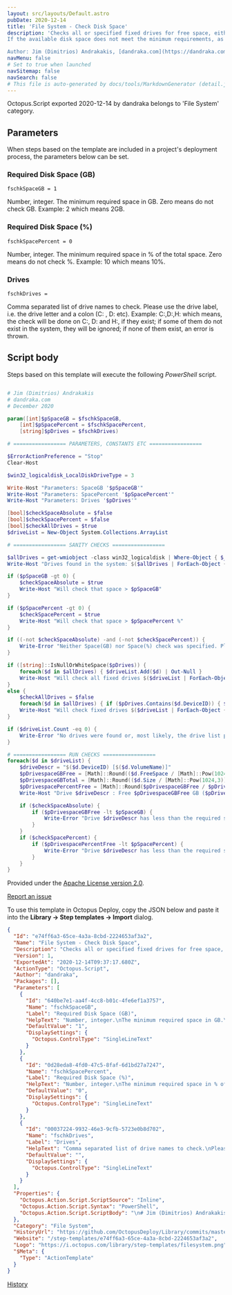 ```yaml
---
layout: src/layouts/Default.astro
pubDate: 2020-12-14
title: 'File System - Check Disk Space'
description: 'Checks all or specified fixed drives for free space, either as an absolute number (GB) or relative (%).
If the available disk space does not meet the minimum requirements, as set in the parameters, as error is thrown.

Author: Jim (Dimitrios) Andrakakis, [dandraka.com](https://dandraka.com)'
navMenu: false
# Set to true when launched
navSitemap: false
navSearch: false
# This file is auto-generated by docs/tools/MarkdownGenerator (detail.js)
---
```


Octopus.Script exported 2020-12-14 by dandraka belongs to 'File System' category.

## Parameters

When steps based on the template are included in a project's deployment process, the parameters below can be set.


<div class="param">

### Required Disk Space (GB)

`fschkSpaceGB = 1`

Number, integer.
The minimum required space in GB.
Zero means do not check GB.
Example: 2
which means 2GB.

</div>
        
<div class="param">

### Required Disk Space (%)

`fschkSpacePercent = 0`

Number, integer.
The minimum required space in % of the total space.
Zero means do not check %.
Example: 10
which means 10%.

</div>
        
<div class="param">

### Drives

`fschkDrives = `

Comma separated list of drive names to check.
Please use the drive label, i.e. the drive letter and a colon (C: , D: etc).
Example: C:,D:,H:
which means, the check will be done on C:, D: and H:, if they exist; if some of them do not exist in the system, they will be ignored; if none of them exist, an error is thrown.

</div>
        

## Script body

Steps based on this template will execute the following *PowerShell* script.

```powershell

# Jim (Dimitrios) Andrakakis
# dandraka.com
# December 2020

param([int]$pSpaceGB = $fschkSpaceGB, 
	[int]$pSpacePercent = $fschkSpacePercent, 
    [string]$pDrives = $fschkDrives)

# ================= PARAMETERS, CONSTANTS ETC =================

$ErrorActionPreference = "Stop"
Clear-Host

$win32_logicaldisk_LocalDiskDriveType = 3

Write-Host "Parameters: SpaceGB '$pSpaceGB'"
Write-Host "Parameters: SpacePercent '$pSpacePercent'"
Write-Host "Parameters: Drives '$pDrives'"

[bool]$checkSpaceAbsolute = $false
[bool]$checkSpacePercent = $false
[bool]$checkAllDrives = $true
$driveList = New-Object System.Collections.ArrayList

# ================= SANITY CHECKS =================

$allDrives = get-wmiobject -class win32_logicaldisk | Where-Object { $_.DriveType -eq $win32_logicaldisk_LocalDiskDriveType } 
Write-Host "Drives found in the system: $($allDrives | ForEach-Object { $_.DeviceID })"

if ($pSpaceGB -gt 0) {
    $checkSpaceAbsolute = $true
    Write-Host "Will check that space > $pSpaceGB"
}

if ($pSpacePercent -gt 0) {
    $checkSpacePercent = $true
    Write-Host "Will check that space > $pSpacePercent %"
}

if ((-not $checkSpaceAbsolute) -and (-not $checkSpacePercent)) {
    Write-Error "Neither Space(GB) nor Space(%) check was specified. Please specify at least one."
}

if ([string]::IsNullOrWhiteSpace($pDrives)) {
    foreach($d in $allDrives) { $driveList.Add($d) | Out-Null }
    Write-Host "Will check all fixed drives $($driveList | ForEach-Object { $_.DeviceID + " " })"
}
else {
    $checkAllDrives = $false
    foreach($d in $allDrives) { if ($pDrives.Contains($d.DeviceID)) { $driveList.Add($d) | Out-Null | Out-Null } }
    Write-Host "Will check fixed drives $($driveList | ForEach-Object { $_.DeviceID + " " })"
}

if ($driveList.Count -eq 0) {
    Write-Error "No drives were found or, most likely, the drive list parameter does not contain any of the existing drives."
}

# ================= RUN CHECKS =================
foreach($d in $driveList) {
    $driveDescr = "$($d.DeviceID) [$($d.VolumeName)]"
    $pDrivespaceGBFree = [Math]::Round(($d.FreeSpace / [Math]::Pow(1024,3)), 1)
    $pDrivespaceGBTotal = [Math]::Round(($d.Size / [Math]::Pow(1024,3)), 1)
    $pDrivespacePercentFree = [Math]::Round($pDrivespaceGBFree / $pDrivespaceGBTotal,1) * 100
    Write-Host "Drive $driveDescr : Free $pDrivespaceGBFree GB ($pDrivespacePercentFree%), Total $pDrivespaceGBTotal GB"

    if ($checkSpaceAbsolute) {
        if ($pDrivespaceGBFree -lt $pSpaceGB) { 
            Write-Error "Drive $driveDescr has less than the required space ($pSpaceGB GB)"
        }
    }
    if ($checkSpacePercent) {
        if ($pDrivespacePercentFree -lt $pSpacePercent) { 
            Write-Error "Drive $driveDescr has less than the required space ($pSpacePercent %)"
        }
    }
}
```

Provided under the [Apache License version 2.0](https://github.com/OctopusDeploy/Library/blob/master/LICENSE.txt).

[Report an issue](https://github.com/OctopusDeploy/Library/issues/new?assignees=&labels=&projects=&template=bug-report.yml&title=Issue%20with%20File%20System%20-%20Check%20Disk%20Space&step-template=File%20System%20-%20Check%20Disk%20Space)

<div class="get-json">

To use this template in Octopus Deploy, copy the JSON below and paste it into the **Library → Step templates → Import** dialog.

```json
{
  "Id": "e74ff6a3-65ce-4a3a-8cbd-2224653af3a2",
  "Name": "File System - Check Disk Space",
  "Description": "Checks all or specified fixed drives for free space, either as an absolute number (GB) or relative (%).\nIf the available disk space does not meet the minimum requirements, as set in the parameters, as error is thrown.\n\nAuthor: Jim (Dimitrios) Andrakakis, [dandraka.com](https://dandraka.com)",
  "Version": 1,
  "ExportedAt": "2020-12-14T09:37:17.680Z",
  "ActionType": "Octopus.Script",
  "Author": "dandraka",
  "Packages": [],
  "Parameters": [
    {
      "Id": "640be7e1-aa4f-4cc8-b01c-4fe6ef1a3757",
      "Name": "fschkSpaceGB",
      "Label": "Required Disk Space (GB)",
      "HelpText": "Number, integer.\nThe minimum required space in GB.\nZero means do not check GB.\nExample: 2\nwhich means 2GB.",
      "DefaultValue": "1",
      "DisplaySettings": {
        "Octopus.ControlType": "SingleLineText"
      }
    },
    {
      "Id": "0d28eda8-4fd0-47c5-8faf-6d1bd27a7247",
      "Name": "fschkSpacePercent",
      "Label": "Required Disk Space (%)",
      "HelpText": "Number, integer.\nThe minimum required space in % of the total space.\nZero means do not check %.\nExample: 10\nwhich means 10%.",
      "DefaultValue": "0",
      "DisplaySettings": {
        "Octopus.ControlType": "SingleLineText"
      }
    },
    {
      "Id": "00037224-9932-46e3-9cfb-5723e0b8d702",
      "Name": "fschkDrives",
      "Label": "Drives",
      "HelpText": "Comma separated list of drive names to check.\nPlease use the drive label, i.e. the drive letter and a colon (C: , D: etc).\nExample: C:,D:,H:\nwhich means, the check will be done on C:, D: and H:, if they exist; if some of them do not exist in the system, they will be ignored; if none of them exist, an error is thrown.",
      "DefaultValue": "",
      "DisplaySettings": {
        "Octopus.ControlType": "SingleLineText"
      }
    }
  ],
  "Properties": {
    "Octopus.Action.Script.ScriptSource": "Inline",
    "Octopus.Action.Script.Syntax": "PowerShell",
    "Octopus.Action.Script.ScriptBody": "\n# Jim (Dimitrios) Andrakakis\n# dandraka.com\n# December 2020\n\nparam([int]$pSpaceGB = $fschkSpaceGB, \n\t[int]$pSpacePercent = $fschkSpacePercent, \n    [string]$pDrives = $fschkDrives)\n\n# ================= PARAMETERS, CONSTANTS ETC =================\n\n$ErrorActionPreference = \"Stop\"\nClear-Host\n\n$win32_logicaldisk_LocalDiskDriveType = 3\n\nWrite-Host \"Parameters: SpaceGB '$pSpaceGB'\"\nWrite-Host \"Parameters: SpacePercent '$pSpacePercent'\"\nWrite-Host \"Parameters: Drives '$pDrives'\"\n\n[bool]$checkSpaceAbsolute = $false\n[bool]$checkSpacePercent = $false\n[bool]$checkAllDrives = $true\n$driveList = New-Object System.Collections.ArrayList\n\n# ================= SANITY CHECKS =================\n\n$allDrives = get-wmiobject -class win32_logicaldisk | Where-Object { $_.DriveType -eq $win32_logicaldisk_LocalDiskDriveType } \nWrite-Host \"Drives found in the system: $($allDrives | ForEach-Object { $_.DeviceID })\"\n\nif ($pSpaceGB -gt 0) {\n    $checkSpaceAbsolute = $true\n    Write-Host \"Will check that space > $pSpaceGB\"\n}\n\nif ($pSpacePercent -gt 0) {\n    $checkSpacePercent = $true\n    Write-Host \"Will check that space > $pSpacePercent %\"\n}\n\nif ((-not $checkSpaceAbsolute) -and (-not $checkSpacePercent)) {\n    Write-Error \"Neither Space(GB) nor Space(%) check was specified. Please specify at least one.\"\n}\n\nif ([string]::IsNullOrWhiteSpace($pDrives)) {\n    foreach($d in $allDrives) { $driveList.Add($d) | Out-Null }\n    Write-Host \"Will check all fixed drives $($driveList | ForEach-Object { $_.DeviceID + \" \" })\"\n}\nelse {\n    $checkAllDrives = $false\n    foreach($d in $allDrives) { if ($pDrives.Contains($d.DeviceID)) { $driveList.Add($d) | Out-Null | Out-Null } }\n    Write-Host \"Will check fixed drives $($driveList | ForEach-Object { $_.DeviceID + \" \" })\"\n}\n\nif ($driveList.Count -eq 0) {\n    Write-Error \"No drives were found or, most likely, the drive list parameter does not contain any of the existing drives.\"\n}\n\n# ================= RUN CHECKS =================\nforeach($d in $driveList) {\n    $driveDescr = \"$($d.DeviceID) [$($d.VolumeName)]\"\n    $pDrivespaceGBFree = [Math]::Round(($d.FreeSpace / [Math]::Pow(1024,3)), 1)\n    $pDrivespaceGBTotal = [Math]::Round(($d.Size / [Math]::Pow(1024,3)), 1)\n    $pDrivespacePercentFree = [Math]::Round($pDrivespaceGBFree / $pDrivespaceGBTotal,1) * 100\n    Write-Host \"Drive $driveDescr : Free $pDrivespaceGBFree GB ($pDrivespacePercentFree%), Total $pDrivespaceGBTotal GB\"\n\n    if ($checkSpaceAbsolute) {\n        if ($pDrivespaceGBFree -lt $pSpaceGB) { \n            Write-Error \"Drive $driveDescr has less than the required space ($pSpaceGB GB)\"\n        }\n    }\n    if ($checkSpacePercent) {\n        if ($pDrivespacePercentFree -lt $pSpacePercent) { \n            Write-Error \"Drive $driveDescr has less than the required space ($pSpacePercent %)\"\n        }\n    }\n}"
  },
  "Category": "File System",
  "HistoryUrl": "https://github.com/OctopusDeploy/Library/commits/master/step-templates//opt/buildagent/work/75443764cd38076d/step-templates/file-system-check-disk-space.json",
  "Website": "/step-templates/e74ff6a3-65ce-4a3a-8cbd-2224653af3a2",
  "Logo": "https://i.octopus.com/library/step-templates/filesystem.png",
  "$Meta": {
    "Type": "ActionTemplate"
  }
}
```

[History](https://github.com/OctopusDeploy/Library/commits/master/step-templates/https://github.com/OctopusDeploy/Library/commits/master/step-templates//opt/buildagent/work/75443764cd38076d/step-templates/file-system-check-disk-space.json)

</div>
